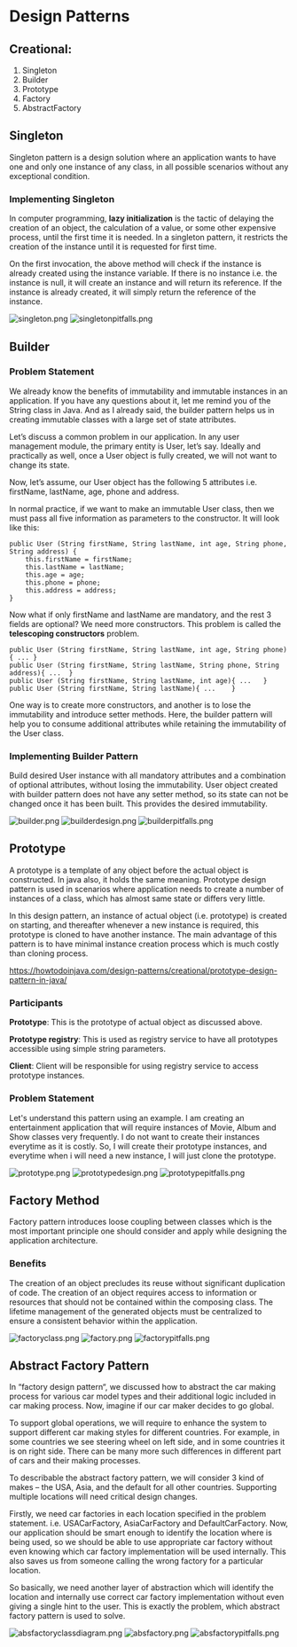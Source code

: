 # Design Patterns

## **Creational:**

1) Singleton
2) Builder
3) Prototype
4) Factory
5) AbstractFactory

## **Singleton**

Singleton pattern is a design solution where an application wants to have one and only one instance of any class, in all
possible scenarios without any exceptional condition.

### **Implementing Singleton**

In computer programming, **lazy initialization** is the tactic of delaying the creation of an object, the calculation of
a value, or some other expensive process, until the first time it is needed. In a singleton pattern, it restricts the
creation of the instance until it is requested for first time.

On the first invocation, the above method will check if the instance is already created using the instance variable. If
there is no instance i.e. the instance is null, it will create an instance and will return its reference. If the
instance is already created, it will simply return the reference of the instance.

![singleton.png](images/singleton.png)
![singletonpitfalls.png](images/singletonpitfalls.png)

## **Builder**

### **Problem Statement**

We already know the benefits of immutability and immutable instances in an application. If you have any questions about
it, let me remind you of the String class in Java. And as I already said, the builder pattern helps us in creating
immutable classes with a large set of state attributes.

Let’s discuss a common problem in our application. In any user management module, the primary entity is User, let’s say.
Ideally and practically as well, once a User object is fully created, we will not want to change its state.

Now, let’s assume, our User object has the following 5 attributes i.e. firstName, lastName, age, phone and address.

In normal practice, if we want to make an immutable User class, then we must pass all five information as parameters to
the constructor. It will look like this:

```
public User (String firstName, String lastName, int age, String phone, String address) {
    this.firstName = firstName;
    this.lastName = lastName;
    this.age = age;
    this.phone = phone;
    this.address = address;
}
```

Now what if only firstName and lastName are mandatory, and the rest 3 fields are optional? We need more constructors.
This problem is called the **telescoping constructors** problem.

```
public User (String firstName, String lastName, int age, String phone){ ...	}
public User (String firstName, String lastName, String phone, String address){ ...	}
public User (String firstName, String lastName, int age){ ...	}
public User (String firstName, String lastName){ ...	}
```

One way is to create more constructors, and another is to lose the immutability and introduce setter methods. Here, the
builder pattern will help you to consume additional attributes while retaining the immutability of the User class.

### **Implementing Builder Pattern**

Build desired User instance with all mandatory attributes and a combination of optional attributes, without losing the
immutability. User object created with builder pattern does not have any setter method, so its state can not be changed
once it has been built. This provides the desired immutability.

![builder.png](images/builder.png)
![builderdesign.png](images/builderdesign.png)
![builderpitfalls.png](images/builderpitfalls.png)

## **Prototype**

A prototype is a template of any object before the actual object is constructed. In java also, it holds the same
meaning. Prototype design pattern is used in scenarios where application needs to create a number of instances of a
class, which has almost same state or differs very little.

In this design pattern, an instance of actual object (i.e. prototype) is created on starting, and thereafter whenever a
new instance is required, this prototype is cloned to have another instance. The main advantage of this pattern is to
have minimal instance creation process which is much costly than cloning process.

https://howtodoinjava.com/design-patterns/creational/prototype-design-pattern-in-java/

### **Participants**

**Prototype**: This is the prototype of actual object as discussed above.

**Prototype registry**: This is used as registry service to have all prototypes accessible using simple string
parameters.

**Client**: Client will be responsible for using registry service to access prototype instances.

### **Problem Statement**

Let's understand this pattern using an example. I am creating an entertainment application that will require instances
of Movie, Album and Show classes very frequently. I do not want to create their instances everytime as it is costly. So,
I will create their prototype instances, and everytime when i will need a new instance, I will just clone the prototype.

![prototype.png](images/prototype.png)
![prototypedesign.png](images/prototypedesign.png)
![prototypepitfalls.png](images/prototypepitfalls.png)

## **Factory Method**

Factory pattern introduces loose coupling between classes which is the most important principle one should consider and
apply while designing the application architecture.

### **Benefits**

The creation of an object precludes its reuse without significant duplication of code. The creation of an object
requires access to information or resources that should not be contained within the composing class. The lifetime
management of the generated objects must be centralized to ensure a consistent behavior within the application.

![factoryclass.png](images/factoryclass.png)
![factory.png](images/factory.png)
![factorypitfalls.png](images/factorypitfalls.png)

## **Abstract Factory Pattern**

In “factory design pattern“, we discussed how to abstract the car making process for various car model types and their
additional logic included in car making process. Now, imagine if our car maker decides to go global.

To support global operations, we will require to enhance the system to support different car making styles for different
countries. For example, in some countries we see steering wheel on left side, and in some countries it is on right side.
There can be many more such differences in different part of cars and their making processes.

To describable the abstract factory pattern, we will consider 3 kind of makes – the USA, Asia, and the default for all
other countries. Supporting multiple locations will need critical design changes.

Firstly, we need car factories in each location specified in the problem statement. i.e. USACarFactory, AsiaCarFactory
and DefaultCarFactory. Now, our application should be smart enough to identify the location where is being used, so we
should be able to use appropriate car factory without even knowing which car factory implementation will be used
internally. This also saves us from someone calling the wrong factory for a particular location.

So basically, we need another layer of abstraction which will identify the location and internally use correct car
factory implementation without even giving a single hint to the user. This is exactly the problem, which abstract
factory pattern is used to solve.

![absfactoryclassdiagram.png](images/absfactoryclassdiagram.png)
![absfactory.png](images/absfactory.png)
![absfactorypitfalls.png](images/absfactorypitfalls.png)